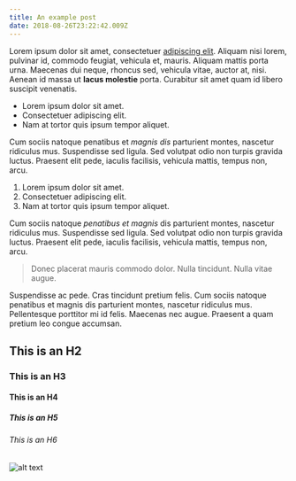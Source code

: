 ```yaml
---
title: An example post
date: 2018-08-26T23:22:42.009Z
---
```

Lorem ipsum dolor sit amet, consectetuer [adipiscing elit](http://www.google.com). Aliquam nisi lorem, pulvinar id, commodo feugiat, vehicula et, mauris. Aliquam mattis porta urna. Maecenas dui neque, rhoncus sed, vehicula vitae, auctor at, nisi. Aenean id massa ut **lacus molestie** porta. Curabitur sit amet quam id libero suscipit venenatis.

* Lorem ipsum dolor sit amet.
* Consectetuer adipiscing elit.
* Nam at tortor quis ipsum tempor aliquet.

Cum sociis natoque penatibus et *magnis dis* parturient montes, nascetur ridiculus mus. Suspendisse sed ligula. Sed volutpat odio non turpis gravida luctus. Praesent elit pede, iaculis facilisis, vehicula mattis, tempus non, arcu.

1. Lorem ipsum dolor sit amet.
2. Consectetuer adipiscing elit.
3. Nam at tortor quis ipsum tempor aliquet.

Cum sociis natoque *penatibus et magnis* dis parturient montes, nascetur ridiculus mus. Suspendisse sed ligula. Sed volutpat odio non turpis gravida luctus. Praesent elit pede, iaculis facilisis, vehicula mattis, tempus non, arcu.

> Donec placerat mauris commodo dolor. Nulla tincidunt. Nulla vitae augue.

Suspendisse ac pede. Cras tincidunt pretium felis. Cum sociis natoque penatibus et magnis dis parturient montes, nascetur ridiculus mus. Pellentesque porttitor mi id felis. Maecenas nec augue. Praesent a quam pretium leo congue accumsan.



## This is an H2

### This is an H3

#### This is an H4

##### This is an H5

###### This is an H6

![alt text](assets/images/blog/uploads/photo.jpg "An example image")
